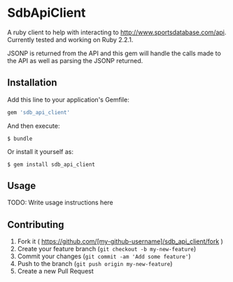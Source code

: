 # SdbApiClient

A ruby client to help with interacting to http://www.sportsdatabase.com/api. Currently tested and working on Ruby 2.2.1.

JSONP is returned from the API and this gem will handle the calls made to the API as well as parsing the JSONP returned.

## Installation

Add this line to your application's Gemfile:

```ruby
gem 'sdb_api_client'
```

And then execute:

    $ bundle

Or install it yourself as:

    $ gem install sdb_api_client

## Usage

TODO: Write usage instructions here

## Contributing

1. Fork it ( https://github.com/[my-github-username]/sdb_api_client/fork )
2. Create your feature branch (`git checkout -b my-new-feature`)
3. Commit your changes (`git commit -am 'Add some feature'`)
4. Push to the branch (`git push origin my-new-feature`)
5. Create a new Pull Request
